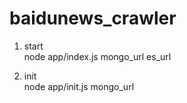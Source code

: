 # baidunews_crawler

  1. start  
  node app/index.js mongo\_url es\_url  
  
  2. init  
  node app/init.js mongo\_url  
